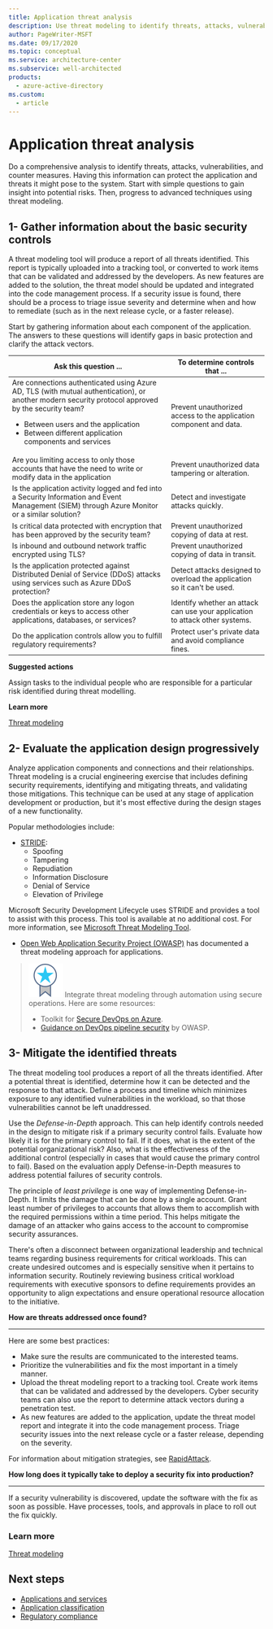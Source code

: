 ```yaml
---
title: Application threat analysis
description: Use threat modeling to identify threats, attacks, vulnerabilities, and countermeasures that can affect an application.
author: PageWriter-MSFT
ms.date: 09/17/2020
ms.topic: conceptual
ms.service: architecture-center
ms.subservice: well-architected
products:
  - azure-active-directory
ms.custom:
  - article
---
```


# Application threat analysis

Do a comprehensive analysis to identify threats, attacks, vulnerabilities, and counter measures. Having this information can protect the application and threats it might pose to the system. Start with simple questions to gain insight into potential risks. Then, progress to advanced techniques using threat modeling.  

## 1- Gather information about the basic security controls

A threat modeling tool will produce a report of all threats identified. This report is typically uploaded into a tracking tool, or converted to work items that can be validated and addressed by the developers. As new features are added to the solution, the threat model should be updated and integrated into the code management process. If a security issue is found, there should be a process to triage issue severity and determine when and how to remediate (such as in the next release cycle, or a faster release).

Start by gathering information about each component of the application. The answers to these questions will identify gaps in basic protection and clarify the attack vectors.

|Ask this question ...|To determine controls that ...|
|---|---|
|Are connections authenticated using Azure AD, TLS (with mutual authentication), or another modern security protocol approved by the security team?<ul><li>Between users and the application</li><li>Between different application components and services</li></ul>|Prevent unauthorized access to the application component and data.|
|Are you limiting access to only those accounts that have the need to write or modify data in the application| Prevent unauthorized data tampering or alteration.|
|Is the application activity logged and fed into a Security Information and Event Management (SIEM) through Azure Monitor or a similar solution?|Detect and investigate attacks quickly.|
|Is critical data protected with encryption that has been approved by the security team?| Prevent unauthorized copying of data at rest.|
|Is inbound and outbound network traffic encrypted using TLS?|Prevent unauthorized copying of data in transit.|
|Is the application protected against Distributed Denial of Service (DDoS) attacks using services such as Azure DDoS protection?|Detect attacks designed to overload the application so it can't be used.|
|Does the application store any logon credentials or keys to access other applications, databases, or services?| Identify whether an attack can use your application to attack other systems.|
|Do the application controls allow you to fulfill regulatory requirements?| Protect user's private data and avoid compliance fines.|

**Suggested actions**

Assign tasks to the individual people who are responsible for a particular risk identified during threat modelling.

**Learn more**

[Threat modeling](https://www.microsoft.com/en-us/securityengineering/sdl/threatmodeling)

## 2- Evaluate the application design progressively
Analyze application components and connections and their relationships. Threat modeling is a crucial engineering exercise that includes defining security requirements, identifying and mitigating threats, and validating those mitigations. This technique can be used at any stage of application development or production, but it's most effective during the design stages of a new functionality. 

Popular methodologies include: 

- [STRIDE](/azure/security/develop/threat-modeling-tool-threats):
    - Spoofing
    - Tampering
    - Repudiation
    - Information Disclosure
    - Denial of Service
    - Elevation of Privilege

Microsoft Security Development Lifecycle uses STRIDE and provides a tool to assist with this process. This tool is available at no additional cost. For more information, see [Microsoft Threat Modeling Tool](https://www.microsoft.com/en-us/securityengineering/sdl/threatmodeling). 
- [Open Web Application Security Project (OWASP)](https://owasp.org/www-community/Threat_Modeling_Process) has documented a threat modeling approach for applications. 
>![Best practice](../../_images/i-best-practices.svg) Integrate threat modeling through automation using secure operations. Here are some resources:
>
> - Toolkit for [Secure DevOps on Azure](https://azsk.azurewebsites.net/).  
> - [Guidance on DevOps pipeline security](https://www.owasp.org/index.php/OWASP_AppSec_Pipeline#tab=Main) by OWASP.

## 3- Mitigate the identified threats
The threat modeling tool produces a report of all the threats identified. After a potential threat is identified, determine how it can be detected and the response to that attack. Define a process and timeline which minimizes exposure to any identified vulnerabilities in the workload, so that those vulnerabilities cannot be left unaddressed.

Use the _Defense-in-Depth_ approach. This can help identify controls needed in the design to mitigate risk if a primary security control fails. Evaluate how likely it is for the primary control to fail. If it does, what is the extent of the potential organizational risk? Also, what is the effectiveness of the additional control (especially in cases that would cause the primary control to fail). Based on the evaluation apply Defense-in-Depth measures to address potential failures of security controls.

The principle of _least privilege_ is one way of implementing Defense-in-Depth. It limits the damage that can be done by a single account. Grant least number of privileges to accounts that allows them to accomplish with the required permissions within a time period. This helps mitigate the damage of an attacker who gains access to the account to compromise security assurances.

There's often a disconnect between organizational leadership and technical teams regarding business requirements for critical workloads.  This can create undesired outcomes and is especially sensitive when it pertains to information security. Routinely reviewing business critical workload requirements with executive sponsors to define requirements provides an opportunity to align expectations and ensure operational resource allocation to the initiative.

**How are threats addressed once found?**
***
Here are some best practices:

- Make sure the results are communicated to the interested teams.
- Prioritize the vulnerabilities and fix the most important in a timely manner.
- Upload the threat modeling report to a tracking tool. Create work items that can be validated and addressed by the developers. Cyber security teams can also use the report to determine attack vectors during a penetration test.
- As new features are added to the application, update the threat model report and integrate it into the code management process. Triage security issues into the next release cycle or a faster release, depending on the severity.

For information about mitigation strategies, see [RapidAttack](/security/compass/human-operated-ransomware).

**How long does it typically take to deploy a security fix into production?**
***
If a security vulnerability is discovered, update the software with the fix as soon as possible. Have processes, tools, and approvals in place to roll out the fix quickly. 

### Learn more

[Threat modeling](https://www.microsoft.com/securityengineering/sdl/threatmodeling)

## Next steps

 - [Applications and services](design-apps-services.md)
 - [Application classification](design-apps-considerations.md)
 - [Regulatory compliance](design-regulatory-compliance.md)

